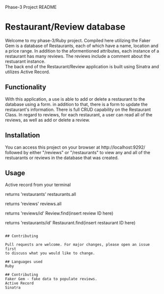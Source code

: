 Phase-3 Project README
# Restaurant/Review database


Welcome to my phase-3/Ruby project.  Compiled here utilizing the Faker Gem is a database of Restaurants, each of which have a name, location and a price range.  In addition to the aformentioned attributes, each instance of a restaurant has many reviews.  The reviews include a comment about the restuarant instance.  
The back end of the Restaurant/Review application is built using Sinatra and utilizes Active Record.  

## Functionality

With this application, a use is able to add or delete a restaurant to the database using a form. in addition to that, there is a form to update the restaurant's information.  There is full CRUD capability on the Restaurant Class. 
In regard to reviews, for each restaurant, a user can read all of the reviews, as well as add or delete a review.



## Installation

You can access this project on your browser at 
http://localhost:9292/   followed by either "/reviews" or "/restaurants" to view any and all of the restuarants or reviews in the database that was created.

## Usage

Active record
from your terminal

returns 'restaurants'
restaurants.all

returns 'reviews'
reviews.all

returns 'reviews/id'
Review.find(insert review ID here)

returns 'restaurants/id'
Restaurant.find(insert restaurant ID here)

```

## Contributing

Pull requests are welcome. For major changes, please open an issue first
to discuss what you would like to change.

## Languages used
Ruby 

## Contributing
Faker Gem - fake data to populate reviews.
Active Record
Sinatra